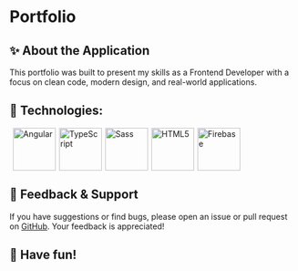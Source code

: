 # Portfolio

## ✨ About the Application

This portfolio was built to present my skills as a Frontend Developer with a focus on clean code, modern design, and real-world applications. 

## 🔧 Technologies:

<div style="display: flex;">
   <img src="https://skillicons.dev/icons?i=angular" height="75" style="margin-left: 6px; margin-right: 6px;" alt="Angular" />
   <img src="https://skillicons.dev/icons?i=ts" height="75" style="margin-right: 6px;" alt="TypeScript" />
   <img src="https://skillicons.dev/icons?i=sass" height="75" style="margin-right: 6px;" alt="Sass" />
   <img src="https://skillicons.dev/icons?i=html" height="75" style="margin-right: 6px;" alt="HTML5" />
   <img src="https://skillicons.dev/icons?i=firebase" height="75" alt="Firebase" />
</div>

## 💬 Feedback & Support

If you have suggestions or find bugs, please open an issue or pull request on [GitHub](https://github.com/MarcoLenschau/Portfolio). Your feedback is appreciated!

## 🚀 Have fun!